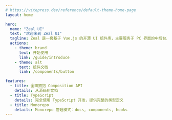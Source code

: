 ```yaml
---
# https://vitepress.dev/reference/default-theme-home-page
layout: home

hero:
  name: "Zeal UI"
  text: "欢迎来到 Zeal UI"
  tagline: Zeal 是一套基于 Vue.js 的开源 UI 组件库，主要服务于 PC 界面的中后台产品。
  actions:
    - theme: brand
      text: 开始使用
      link: /guide/introduce
    - theme: alt
      text: 组件文档
      link: /components/button

features:
  - title: 全面拥抱 Composition API
    details: 从源码到文档
  - title: TypeScript
    details: 完全使用 TypeScript 开发，提供完整的类型定义
  - title: Monorepo
    details: Monorepo 管理模式：docs, components, hooks
---
```


